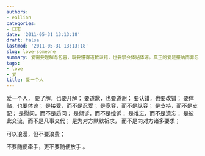 ```yaml
---
authors:
- eallion
categories:
- 日志
date: '2011-05-31 13:13:18'
draft: false
lastmod: '2011-05-31 13:13:18'
slug: love-someone
summary: 爱需要理解与包容，既要懂得道歉认错，也要学会体贴体谅。真正的爱是接纳而非忍耐，支持而非控制，交流而非指责。保持浪漫但别挥霍感情，慎重选择后更要珍惜，别轻易开始也别轻言放弃。
tags:
- love
- 爱
title: 爱一个人
---
```


爱一个人，
要了解，也要开解；
要道歉，也要道谢；
要认错，也要改错；
要体贴，也要体谅；
是接受，而不是忍受；
是宽容，而不是纵容；
是支持，而不是支配；
是慰问，而不是质问；
是倾诉，而不是控诉；
是难忘，而不是遗忘；
是彼此交流，而不是凡事交代；
是为对方默默祈求， 而不是向对方诸多要求；

可以浪漫，但不要浪费；

不要随便牵手，更不要随便放手 。